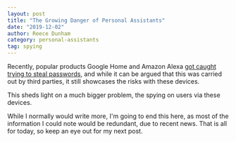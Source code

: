 ```yaml
---
layout: post
title: "The Growing Danger of Personal Assistants"
date: "2019-12-02"
author: Reece Dunham
category: personal-assistants
tag: spying
---
```


Recently, popular products Google Home and Amazon Alexa [got caught trying to steal passwords](https://arstechnica.com/information-technology/2019/10/alexa-and-google-home-abused-to-eavesdrop-and-phish-passwords/), and while it can be argued that this was carried out by third parties, it still showcases the risks with these devices.

This sheds light on a much bigger problem, the spying on users via these devices.

While I normally would write more, I'm going to end this here, as most of the information I could note would be redundant, due to recent news.
That is all for today, so keep an eye out for my next post.
